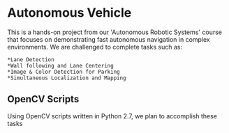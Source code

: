 # Autonomous Vehicle 

This is a hands-on project from our 'Autonomous Robotic Systems' course that focuses on demonstrating fast autonomous navigation in complex environments. We are challenged to complete tasks such as:

	*Lane Detection
	*Wall following and Lane Centering
	*Image & Color Detection for Parking
	*Simultaneous Localization and Mapping


## OpenCV Scripts

Using OpenCV scripts written in Python 2.7, we plan to accomplish these tasks
